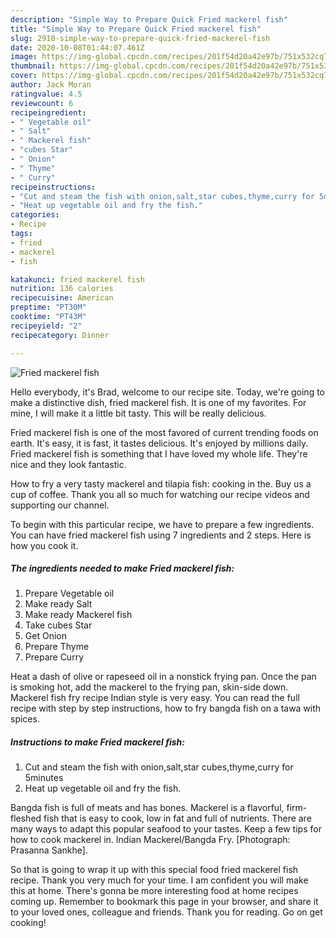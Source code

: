 ```yaml
---
description: "Simple Way to Prepare Quick Fried mackerel fish"
title: "Simple Way to Prepare Quick Fried mackerel fish"
slug: 2910-simple-way-to-prepare-quick-fried-mackerel-fish
date: 2020-10-08T01:44:07.461Z
image: https://img-global.cpcdn.com/recipes/201f54d20a42e97b/751x532cq70/fried-mackerel-fish-recipe-main-photo.jpg
thumbnail: https://img-global.cpcdn.com/recipes/201f54d20a42e97b/751x532cq70/fried-mackerel-fish-recipe-main-photo.jpg
cover: https://img-global.cpcdn.com/recipes/201f54d20a42e97b/751x532cq70/fried-mackerel-fish-recipe-main-photo.jpg
author: Jack Moran
ratingvalue: 4.5
reviewcount: 6
recipeingredient:
- " Vegetable oil"
- " Salt"
- " Mackerel fish"
- "cubes Star"
- " Onion"
- " Thyme"
- " Curry"
recipeinstructions:
- "Cut and steam the fish with onion,salt,star cubes,thyme,curry for 5minutes"
- "Heat up vegetable oil and fry the fish."
categories:
- Recipe
tags:
- fried
- mackerel
- fish

katakunci: fried mackerel fish 
nutrition: 136 calories
recipecuisine: American
preptime: "PT30M"
cooktime: "PT43M"
recipeyield: "2"
recipecategory: Dinner

---
```



![Fried mackerel fish](https://img-global.cpcdn.com/recipes/201f54d20a42e97b/751x532cq70/fried-mackerel-fish-recipe-main-photo.jpg)

Hello everybody, it's Brad, welcome to our recipe site. Today, we're going to make a distinctive dish, fried mackerel fish. It is one of my favorites. For mine, I will make it a little bit tasty. This will be really delicious.

Fried mackerel fish is one of the most favored of current trending foods on earth. It's easy, it is fast, it tastes delicious. It's enjoyed by millions daily. Fried mackerel fish is something that I have loved my whole life. They're nice and they look fantastic.

How to fry a very tasty mackerel and tilapia fish: cooking in the. Buy us a cup of coffee. Thank you all so much for watching our recipe videos and supporting our channel.


To begin with this particular recipe, we have to prepare a few ingredients. You can have fried mackerel fish using 7 ingredients and 2 steps. Here is how you cook it.

<!--inarticleads1-->

##### The ingredients needed to make Fried mackerel fish:

1. Prepare  Vegetable oil
1. Make ready  Salt
1. Make ready  Mackerel fish
1. Take cubes Star
1. Get  Onion
1. Prepare  Thyme
1. Prepare  Curry


Heat a dash of olive or rapeseed oil in a nonstick frying pan. Once the pan is smoking hot, add the mackerel to the frying pan, skin-side down. Mackerel fish fry recipe Indian style is very easy. You can read the full recipe with step by step instructions, how to fry bangda fish on a tawa with spices. 

<!--inarticleads2-->

##### Instructions to make Fried mackerel fish:

1. Cut and steam the fish with onion,salt,star cubes,thyme,curry for 5minutes
1. Heat up vegetable oil and fry the fish.


Bangda fish is full of meats and has bones. Mackerel is a flavorful, firm-fleshed fish that is easy to cook, low in fat and full of nutrients. There are many ways to adapt this popular seafood to your tastes. Keep a few tips for how to cook mackerel in. Indian Mackerel/Bangda Fry. [Photograph: Prasanna Sankhe]. 

So that is going to wrap it up with this special food fried mackerel fish recipe. Thank you very much for your time. I am confident you will make this at home. There's gonna be more interesting food at home recipes coming up. Remember to bookmark this page in your browser, and share it to your loved ones, colleague and friends. Thank you for reading. Go on get cooking!

